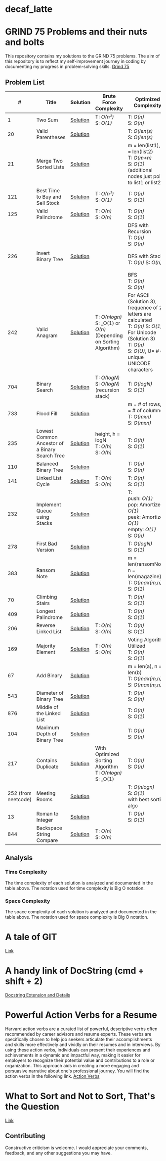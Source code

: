 # decaf_latte
# GRIND 75 Problems and their nuts and bolts

This repository contains my solutions to the GRIND 75 problems. The aim of this repository is to reflect my self-improvement journey in coding by documenting my progress in problem-solving skills. [Grind 75](https://www.techinterviewhandbook.org/grind75)

## Problem List

| # | Title | Solution | Brute Force Complexity | Optimized Complexity|
| --- | --- | --- | --- | --- |
| 1 | Two Sum | [Solution](./GRIND_75/leetcode_1_two_sum.py) | T: _O(n²)_ <br> S: _O(1)_ | T: _O(n)_ <br> S: _O(n)_ |
| 20 | Valid Parentheses | [Solution](./GRIND_75/leetcode_20_valid_parentheses.py) | | T: _O(len(s)_ <br> S: _O(len(s)_ |
| 21 | Merge Two Sorted Lists | [Solution](./GRIND_75/leetcode_21_merge_two_sorted_lists.py) | | m = len(list1), n = len(list2) <br> T: _O(m+n)_ <br> S: _O(1)_ (additional nodes just point to list1 or list2)|
| 121 | Best Time to Buy and Sell Stock | [Solution](./GRIND_75/leetcode_121_best_time_to_buy_and_sell_stock.py) | T: _O(n²)_ <br> S: _O(1)_ | T: _O(n)_ <br> S: _O(1)_ |
| 125 | Valid Palindrome | [Solution](./GRIND_75/leetcode_125_valid_palindrome.py) | T: _O(n)_ <br> S: _O(n)_ | T: _O(n)_ <br> S: _O(1)_ |
| 226 | Invert Binary Tree | [Solution](./GRIND_75/leetcode_226_invert_binary_tree.py) | | DFS with Recursion <br> T: _O(n)_ <br> S: _O(n)_ <br><br> DFS with Stack <br> T: _O(n)_ S: _O(n)_ <br><br> BFS <br> T: _O(n)_ <br> S: _O(n)_ |
| 242 | Valid Anagram | [Solution](./GRIND_75/leetcode_242_valid_anagram.py) | T: _O(nlogn)_ <br> S: _O(1) or _O(n)_ <br> (Depending on Sorting Algorithm) | For ASCII (Solution 3), frequence of 26 letters are calculated <br> T: _O(n)_ S: _O(1)_ <br> For Unicode (Solution 3) <br> T: _O(n)_ <br> S: _O(U)_, U= # of unique UNICODE characters |
| 704 | Binary Search | [Solution](./GRIND_75/leetcode_704_binary_search.py) | T: _O(logN)_ <br> S: _O(logN)_ (recursion stack) | T: _O(logN)_ <br> S: _O(1)_ |
| 733 | Flood Fill | [Solution](./GRIND_75/leetcode_733_flood_fill.py) | | m = # of rows, n = # of columns <br> T: _O(mxn)_ <br> S: _O(mxn)_ |
| 235 | Lowest Common Ancestor of a Binary Search Tree | [Solution](./GRIND_75/leetcode_235_lowest_common_ancestor_of_a_BST.py) | height, h = logN <br> T: _O(h)_ <br> S: _O(h)_ | T: _O(h)_ <br> S: _O(1)_ |
| 110 | Balanced Binary Tree | [Solution](./GRIND_75/leetcode_110_balanced_binary_tree.py) | | T: _O(n)_ <br> S: _O(n)_ |
| 141 | Linked List Cycle | [Solution](./GRIND_75/leetcode_141_linked_list_cycle.py) | T: _O(n)_ <br> S: _O(n)_ | T: _O(n)_ <br> S: _O(1)_ |
| 232 | Implement Queue using Stacks | [Solution](./GRIND_75/leetcode_232_implement_queue_using_stacks.py) | | T: <br> push: _O(1)_ <br> pop: Amortized _O(1)_ <br> peek: Amortized _O(1)_ <br> empty: _O(1)_ <br> S: _O(n)_ |
| 278 | First Bad Version | [Solution](./GRIND_75/leetcode_278_first_bad_version.py) | | T: _O(logN)_ <br> S: _O(1)_ |
| 383 | Ransom Note | [Solution](./GRIND_75/leetcode_383_ransom_note.py) | | m = len(ransomNote) <br> n = len(magazine) <br> T: _O(max(m,n))_ <br> S: _O(1)_ |
| 70 | Climbing Stairs | [Solution](./GRIND_75/leetcode_70_climbing_stairs.py) | | T: _O(n)_ <br> S: _O(1)_ |
| 409 | Longest Palindrome | [Solution](./GRIND_75/leetcode_409_longest_palindrome.py) | | T: _O(n)_ <br> S: _O(1)_ |
| 206 | Reverse Linked List | [Solution](./GRIND_75/leetcode_206_reverse_linked_list.py) | T: _O(n)_ <br> S: _O(n)_ | T: _O(n)_ <br> S: _O(1)_ |
| 169 | Majority Element | [Solution](./GRIND_75/leetcode_169_majority_element.py) | T: _O(n)_ <br> S: _O(n)_ | Voting Algorithm Utilized <br> T: _O(n)_ <br> S: _O(1)_ |
| 67 | Add Binary | [Solution](./GRIND_75/leetcode_67_add_binary.py) | | m = len(a), n = len(b) <br> T: _O(max(m,n))_ <br> S: _O(max(m,n))_ |
| 543 | Diameter of Binary Tree | [Solution](./GRIND_75/leetcode_543_diameter_of_a_binary_tree.py) | | T: _O(n)_ <br> S: _O(n)_ |
| 876 | Middle of the Linked List | [Solution](./GRIND_75/leetcode_876_middle_of_the_linked_list.py) | | T: _O(n)_ <br> S: _O(1)_ |
| 104 | Maximum Depth of Binary Tree | [Solution](./GRIND_75/leetcode_104_maximum_depth_of_binary_tree.py) | | T: _O(n)_ <br> S: _O(n)_ |
| 217 | Contains Duplicate | [Solution](./GRIND_75/leetcode_217_contains_duplicate.py) | With Optimized Sorting Algorithm <br> T: _O(nlogn)_ <br> S: _O(1) <br> | T: _O(n)_ <br> S: _O(n)_ |
| 252 (from neetcode)| Meeting Rooms | [Solution](./GRIND_75/leetcode_252_meeting_rooms.py) | | T: _O(nlogn)_ <br> S: _O(1)_ <br> with best sorting algo |
| 13 | Roman to Integer | [Solution](./GRIND_75/leetcode_13_roman_to_integer.py) | | T: _O(n)_ <br> S: _O(1)_ | 
| 844 | Backspace String Compare | [Solution](./GRIND_75/leetcode_844_backspace_string_compare.py) | T: _O(n)_ <br> S: _O(n)_ | |

## Analysis

### Time Complexity

The time complexity of each solution is analyzed and documented in the table above. The notation used for time complexity is Big O notation.

### Space Complexity

The space complexity of each solution is analyzed and documented in the table above. The notation used for space complexity is Big O notation.

# A tale of GIT
[Link](./Git_Documentation)

# A handy link of DocString (cmd + shift + 2)
[Docstring Extension and Details](https://github.com/NilsJPWerner/autoDocstring/tree/c9da64126fd9e667decd9d85b4e5b53c60372ea7?tab=readme-ov-file)

# Powerful Action Verbs for a Resume
Harvard action verbs are a curated list of powerful, descriptive verbs often recommended by career advisors and resume experts. These verbs are specifically chosen to help job seekers articulate their accomplishments and skills more effectively and vividly on their resumes and in interviews. By using these action verbs, individuals can present their experiences and achievements in a dynamic and impactful way, making it easier for employers to recognize their potential value and contributions to a role or organization. This approach aids in creating a more engaging and persuasive narrative about one's professional journey. You will find the action verbs in the following link.
[Action Verbs](https://www.alumni.hbs.edu/Documents/careers/ActionVerbsList.pdf)

# What to Sort and Not to Sort, That's the Question
[Link](./sorting)
## Contributing
Constructive criticism is welcome. I would appreciate your comments, feedback, and any other suggestions you may have.
